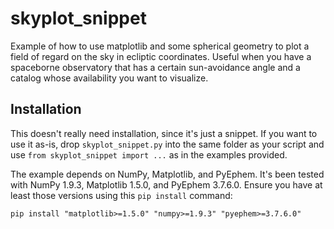 # skyplot_snippet

Example of how to use matplotlib and some spherical geometry to plot a field of regard on the sky in ecliptic coordinates. Useful when you have a spaceborne observatory that has a certain sun-avoidance angle and a catalog whose availability you want to visualize.

## Installation

This doesn't really need installation, since it's just a snippet. If you want to use it as-is, drop `skyplot_snippet.py` into the same folder as your script and use `from skyplot_snippet import ...` as in the examples provided.

The example depends on NumPy, Matplotlib, and PyEphem. It's been tested with NumPy 1.9.3, Matplotlib 1.5.0, and PyEphem 3.7.6.0. Ensure you have at least those versions using this `pip install` command:

    pip install "matplotlib>=1.5.0" "numpy>=1.9.3" "pyephem>=3.7.6.0"
